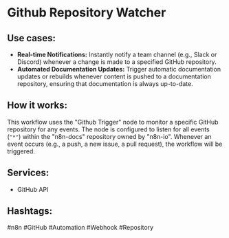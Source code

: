 # Github Repository Watcher

## Use cases:

-   **Real-time Notifications:** Instantly notify a team channel (e.g., Slack or Discord) whenever a change is made to a specified GitHub repository.
-   **Automated Documentation Updates:** Trigger automatic documentation updates or rebuilds whenever content is pushed to a documentation repository, ensuring that documentation is always up-to-date.

## How it works:

This workflow uses the "Github Trigger" node to monitor a specific GitHub repository for any events. The node is configured to listen for all events (`"*"`) within the "n8n-docs" repository owned by "n8n-io".  Whenever an event occurs (e.g., a push, a new issue, a pull request), the workflow will be triggered.

## Services:

-   GitHub API

## Hashtags:

#n8n #GitHub #Automation #Webhook #Repository
